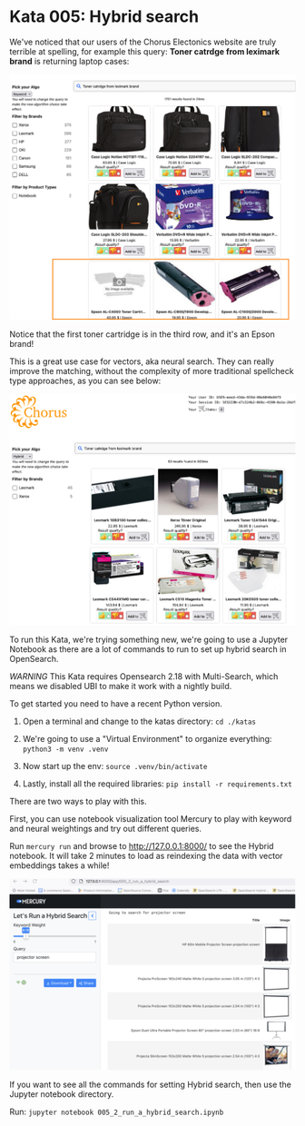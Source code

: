 # Kata 005: Hybrid search

We've noticed that our users of the Chorus Electonics website are truly terrible at spelling, for example this query: __Toner catrdge from leximark brand__ is returning laptop cases:

<img src="images/005_keyword.png" alt="Keyword Search" />

Notice that the first toner cartridge is in the third row, and it's an Epson brand!

This is a great use case for vectors, aka neural search.  They can really improve the matching, without the complexity of more traditional spellcheck type approaches, as you can see below:

<img src="images/005_hybrid_search.png" alt="Hybrid Search" />

To run this Kata, we're trying something new, we're going to use a Jupyter Notebook as there are a lot of commands to run to set up hybrid search in OpenSearch.

_WARNING_  This Kata requires Opensearch 2.18 with Multi-Search, which means we disabled UBI to make it work with a nightly build.

To get started you need to have a recent Python version.

1. Open a terminal and change to the katas directory: `cd ./katas`

1. We're going to use a "Virtual Environment" to organize everything: `python3 -m venv .venv`

1. Now start up the env: `source .venv/bin/activate`

1. Lastly, install all the required libraries: `pip install -r requirements.txt`

There are two ways to play with this.  

First, you can use notebook visualization tool Mercury to play with keyword and neural weightings and try out different queries.

Run `mercury run` and browse to http://127.0.0.1:8000/ to see the Hybrid notebook.  It will take 2 minutes to load as
reindexing the data with vector embeddings takes a while!

<img src="images/005_mercury_visualization.png" alt="Mercury Visualization" />

If you want to see all the commands for setting Hybrid search, then use the Jupyter notebook directory.

Run: `jupyter notebook 005_2_run_a_hybrid_search.ipynb`
